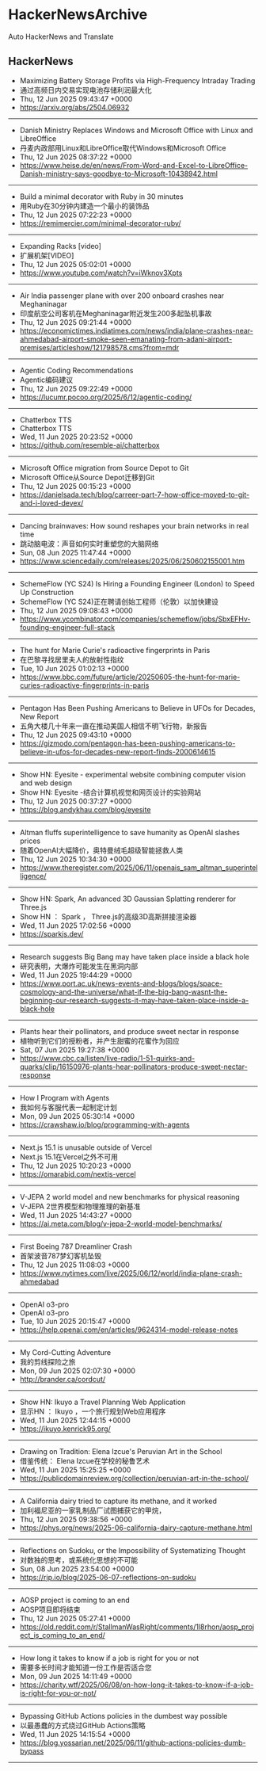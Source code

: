 # HackerNewsArchive
Auto HackerNews and Translate

## HackerNews
* Maximizing Battery Storage Profits via High-Frequency Intraday Trading
* 通过高频日内交易实现电池存储利润最大化
* Thu, 12 Jun 2025 09:43:47 +0000
* https://arxiv.org/abs/2504.06932
----
* Danish Ministry Replaces Windows and Microsoft Office with Linux and LibreOffice
* 丹麦内政部用Linux和LibreOffice取代Windows和Microsoft Office
* Thu, 12 Jun 2025 08:37:22 +0000
* https://www.heise.de/en/news/From-Word-and-Excel-to-LibreOffice-Danish-ministry-says-goodbye-to-Microsoft-10438942.html
----
* Build a minimal decorator with Ruby in 30 minutes
* 用Ruby在30分钟内建造一个最小的装饰品
* Thu, 12 Jun 2025 07:22:23 +0000
* https://remimercier.com/minimal-decorator-ruby/
----
* Expanding Racks [video]
* 扩展机架[VIDEO]
* Thu, 12 Jun 2025 05:02:01 +0000
* https://www.youtube.com/watch?v=iWknov3Xpts
----
* Air India passenger plane with over 200 onboard crashes near Meghaninagar
* 印度航空公司客机在Meghaninagar附近发生200多起坠机事故
* Thu, 12 Jun 2025 09:21:44 +0000
* https://economictimes.indiatimes.com/news/india/plane-crashes-near-ahmedabad-airport-smoke-seen-emanating-from-adani-airport-premises/articleshow/121798578.cms?from=mdr
----
* Agentic Coding Recommendations
* Agentic编码建议
* Thu, 12 Jun 2025 09:22:49 +0000
* https://lucumr.pocoo.org/2025/6/12/agentic-coding/
----
* Chatterbox TTS
* Chatterbox TTS
* Wed, 11 Jun 2025 20:23:52 +0000
* https://github.com/resemble-ai/chatterbox
----
* Microsoft Office migration from Source Depot to Git
* Microsoft Office从Source Depot迁移到Git
* Thu, 12 Jun 2025 00:15:23 +0000
* https://danielsada.tech/blog/carreer-part-7-how-office-moved-to-git-and-i-loved-devex/
----
* Dancing brainwaves: How sound reshapes your brain networks in real time
* 跳动脑电波：声音如何实时重塑您的大脑网络
* Sun, 08 Jun 2025 11:47:44 +0000
* https://www.sciencedaily.com/releases/2025/06/250602155001.htm
----
* SchemeFlow (YC S24) Is Hiring a Founding Engineer (London) to Speed Up Construction
* SchemeFlow (YC S24)正在聘请创始工程师（伦敦）以加快建设
* Thu, 12 Jun 2025 09:08:43 +0000
* https://www.ycombinator.com/companies/schemeflow/jobs/SbxEFHv-founding-engineer-full-stack
----
* The hunt for Marie Curie's radioactive fingerprints in Paris
* 在巴黎寻找居里夫人的放射性指纹
* Tue, 10 Jun 2025 01:02:13 +0000
* https://www.bbc.com/future/article/20250605-the-hunt-for-marie-curies-radioactive-fingerprints-in-paris
----
* Pentagon Has Been Pushing Americans to Believe in UFOs for Decades, New Report
* 五角大楼几十年来一直在推动美国人相信不明飞行物，新报告
* Thu, 12 Jun 2025 09:43:10 +0000
* https://gizmodo.com/pentagon-has-been-pushing-americans-to-believe-in-ufos-for-decades-new-report-finds-2000614615
----
* Show HN: Eyesite - experimental website combining computer vision and web design
* Show HN: Eyesite -结合计算机视觉和网页设计的实验网站
* Thu, 12 Jun 2025 00:37:27 +0000
* https://blog.andykhau.com/blog/eyesite
----
* Altman fluffs superintelligence to save humanity as OpenAI slashes prices
* 随着OpenAI大幅降价，奥特曼绒毛超级智能拯救人类
* Thu, 12 Jun 2025 10:34:30 +0000
* https://www.theregister.com/2025/06/11/openais_sam_altman_superintelligence/
----
* Show HN: Spark, An advanced 3D Gaussian Splatting renderer for Three.js
* Show HN ： Spark ， Three.js的高级3D高斯拼接渲染器
* Wed, 11 Jun 2025 17:02:56 +0000
* https://sparkjs.dev/
----
* Research suggests Big Bang may have taken place inside a black hole
* 研究表明，大爆炸可能发生在黑洞内部
* Wed, 11 Jun 2025 19:44:29 +0000
* https://www.port.ac.uk/news-events-and-blogs/blogs/space-cosmology-and-the-universe/what-if-the-big-bang-wasnt-the-beginning-our-research-suggests-it-may-have-taken-place-inside-a-black-hole
----
* Plants hear their pollinators, and produce sweet nectar in response
* 植物听到它们的授粉者，并产生甜蜜的花蜜作为回应
* Sat, 07 Jun 2025 19:27:38 +0000
* https://www.cbc.ca/listen/live-radio/1-51-quirks-and-quarks/clip/16150976-plants-hear-pollinators-produce-sweet-nectar-response
----
* How I Program with Agents
* 我如何与客服代表一起制定计划
* Mon, 09 Jun 2025 05:30:14 +0000
* https://crawshaw.io/blog/programming-with-agents
----
* Next.js 15.1 is unusable outside of Vercel
* Next.js 15.1在Vercel之外不可用
* Thu, 12 Jun 2025 10:20:23 +0000
* https://omarabid.com/nextjs-vercel
----
* V-JEPA 2 world model and new benchmarks for physical reasoning
* V-JEPA 2世界模型和物理推理的新基准
* Wed, 11 Jun 2025 14:43:27 +0000
* https://ai.meta.com/blog/v-jepa-2-world-model-benchmarks/
----
* First Boeing 787 Dreamliner Crash
* 首架波音787梦幻客机坠毁
* Thu, 12 Jun 2025 11:08:03 +0000
* https://www.nytimes.com/live/2025/06/12/world/india-plane-crash-ahmedabad
----
* OpenAI o3-pro
* OpenAI o3-pro
* Tue, 10 Jun 2025 20:15:47 +0000
* https://help.openai.com/en/articles/9624314-model-release-notes
----
* My Cord-Cutting Adventure
* 我的剪线探险之旅
* Mon, 09 Jun 2025 02:07:30 +0000
* http://brander.ca/cordcut/
----
* Show HN: Ikuyo a Travel Planning Web Application
* 显示HN ： Ikuyo ，一个旅行规划Web应用程序
* Wed, 11 Jun 2025 12:44:15 +0000
* https://ikuyo.kenrick95.org/
----
* Drawing on Tradition: Elena Izcue's Peruvian Art in the School
* 借鉴传统： Elena Izcue在学校的秘鲁艺术
* Wed, 11 Jun 2025 15:25:25 +0000
* https://publicdomainreview.org/collection/peruvian-art-in-the-school/
----
* A California dairy tried to capture its methane, and it worked
* 加利福尼亚的一家乳制品厂试图捕获它的甲烷，
* Thu, 12 Jun 2025 09:38:56 +0000
* https://phys.org/news/2025-06-california-dairy-capture-methane.html
----
* Reflections on Sudoku, or the Impossibility of Systematizing Thought
* 对数独的思考，或系统化思想的不可能
* Sun, 08 Jun 2025 23:54:00 +0000
* https://rjp.io/blog/2025-06-07-reflections-on-sudoku
----
* AOSP project is coming to an end
* AOSP项目即将结束
* Thu, 12 Jun 2025 05:27:41 +0000
* https://old.reddit.com/r/StallmanWasRight/comments/1l8rhon/aosp_project_is_coming_to_an_end/
----
* How long it takes to know if a job is right for you or not
* 需要多长时间才能知道一份工作是否适合您
* Mon, 09 Jun 2025 14:11:49 +0000
* https://charity.wtf/2025/06/08/on-how-long-it-takes-to-know-if-a-job-is-right-for-you-or-not/
----
* Bypassing GitHub Actions policies in the dumbest way possible
* 以最愚蠢的方式绕过GitHub Actions策略
* Wed, 11 Jun 2025 14:15:54 +0000
* https://blog.yossarian.net/2025/06/11/github-actions-policies-dumb-bypass
----

